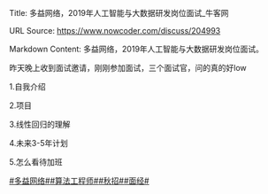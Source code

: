Title: 多益网络，2019年人工智能与大数据研发岗位面试_牛客网

URL Source: https://www.nowcoder.com/discuss/204993

Markdown Content:
多益网络，2019年人工智能与大数据研发岗位面试。

昨天晚上收到面试邀请，刚刚参加面试，三个面试官，问的真的好low

1.自我介绍

2.项目

3.线性回归的理解

4.未来3-5年计划

5.怎么看待加班

[#多益网络#](https://www.nowcoder.com/enterprise/800/discussion)[#算法工程师#](https://www.nowcoder.com/creation/subject/146d543971d045ba84b4b8a4dd573fff)[#秋招#](https://www.nowcoder.com/creation/subject/002d6ce4eab1487f9cae3241b5322732)[#面经#](https://www.nowcoder.com/creation/subject/928d551be73f40db82c0ed83286c8783)
